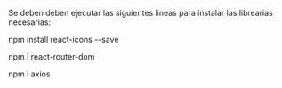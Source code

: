 Se deben deben ejecutar las siguientes lineas para instalar las librearias necesarias:

npm install react-icons --save

npm i react-router-dom

npm i axios
